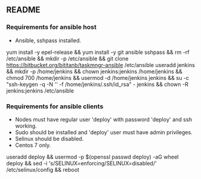 ## README ##
### Requirements for ansible host ###
* Ansible, sshpass installed.

yum install -y epel-release && yum install -y git ansible sshpass && rm -rf /etc/ansible && mkdir -p /etc/ansible && git clone https://bitbucket.org/bititanb/taskmngr-ansible /etc/ansible
useradd jenkins && mkdir -p /home/jenkins && chown jenkins:jenkins /home/jenkins && chmod 700 /home/jenkins && usermod -d /home/jenkins jenkins && su -c "ssh-keygen -q -N '' -f /home/jenkins/.ssh/id_rsa" - jenkins && chown -R jenkins:jenkins /etc/ansible


### Requirements for ansible clients ###
* Nodes must have regular user 'deploy' with password 'deploy' and ssh working.
* Sudo should be installed and 'deploy' user must have admin privileges.
* Selinux should be disabled.
* Centos 7 only.

useradd deploy && usermod -p $(openssl passwd deploy) -aG wheel deploy && sed -i 's/SELINUX=enforcing/SELINUX=disabled/' /etc/selinux/config && reboot
